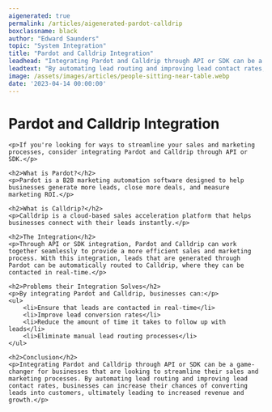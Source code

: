 ```yaml
---
aigenerated: true
permalink: /articles/aigenerated-pardot-calldrip
boxclassname: black
author: "Edward Saunders"
topic: "System Integration"
title: "Pardot and Calldrip Integration"
leadhead: "Integrating Pardot and Calldrip through API or SDK can be a game-changer for businesses that are looking to streamline their sales and marketing processes"
leadtext: "By automating lead routing and improving lead contact rates, businesses can increase their chances of converting leads into customers, ultimately leading to increased revenue and growth."
image: /assets/images/articles/people-sitting-near-table.webp
date: '2023-04-14 00:00:00'
---
```

<div class="arttext">	<h1>Pardot and Calldrip Integration</h1>

	<p>If you're looking for ways to streamline your sales and marketing processes, consider integrating Pardot and Calldrip through API or SDK.</p>

	<h2>What is Pardot?</h2>
	<p>Pardot is a B2B marketing automation software designed to help businesses generate more leads, close more deals, and measure marketing ROI.</p>

	<h2>What is Calldrip?</h2>
	<p>Calldrip is a cloud-based sales acceleration platform that helps businesses connect with their leads instantly.</p>

	<h2>The Integration</h2>
	<p>Through API or SDK integration, Pardot and Calldrip can work together seamlessly to provide a more efficient sales and marketing process. With this integration, leads that are generated through Pardot can be automatically routed to Calldrip, where they can be contacted in real-time.</p>

	<h2>Problems their Integration Solves</h2>
	<p>By integrating Pardot and Calldrip, businesses can:</p>
	<ul>
		<li>Ensure that leads are contacted in real-time</li>
		<li>Improve lead conversion rates</li>
		<li>Reduce the amount of time it takes to follow up with leads</li>
		<li>Eliminate manual lead routing processes</li>
	</ul>

	<h2>Conclusion</h2>
	<p>Integrating Pardot and Calldrip through API or SDK can be a game-changer for businesses that are looking to streamline their sales and marketing processes. By automating lead routing and improving lead contact rates, businesses can increase their chances of converting leads into customers, ultimately leading to increased revenue and growth.</p>
</div>